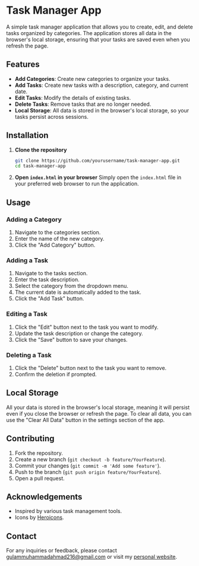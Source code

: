 # Task Manager App

A simple task manager application that allows you to create, edit, and delete tasks organized by categories. The application stores all data in the browser's local storage, ensuring that your tasks are saved even when you refresh the page.

## Features

- **Add Categories**: Create new categories to organize your tasks.
- **Add Tasks**: Create new tasks with a description, category, and current date.
- **Edit Tasks**: Modify the details of existing tasks.
- **Delete Tasks**: Remove tasks that are no longer needed.
- **Local Storage**: All data is stored in the browser's local storage, so your tasks persist across sessions.

## Installation

1. **Clone the repository**
    ```sh
    git clone https://github.com/yourusername/task-manager-app.git
    cd task-manager-app
    ```

2. **Open `index.html` in your browser**
    Simply open the `index.html` file in your preferred web browser to run the application.

## Usage

### Adding a Category

1. Navigate to the categories section.
2. Enter the name of the new category.
3. Click the "Add Category" button.

### Adding a Task

1. Navigate to the tasks section.
2. Enter the task description.
3. Select the category from the dropdown menu.
4. The current date is automatically added to the task.
5. Click the "Add Task" button.

### Editing a Task

1. Click the "Edit" button next to the task you want to modify.
2. Update the task description or change the category.
3. Click the "Save" button to save your changes.

### Deleting a Task

1. Click the "Delete" button next to the task you want to remove.
2. Confirm the deletion if prompted.

## Local Storage

All your data is stored in the browser's local storage, meaning it will persist even if you close the browser or refresh the page. To clear all data, you can use the "Clear All Data" button in the settings section of the app.

## Contributing

1. Fork the repository.
2. Create a new branch (`git checkout -b feature/YourFeature`).
3. Commit your changes (`git commit -m 'Add some feature'`).
4. Push to the branch (`git push origin feature/YourFeature`).
5. Open a pull request.

## Acknowledgements

- Inspired by various task management tools.
- Icons by [Heroicons](https://heroicons.com/).

## Contact

For any inquiries or feedback, please contact [gulammuhammadahmad216@gmail.com](mailto:gulammuhammadahmad216@gmail.com) or visit my [personal website](https://ahmadinfo.freewebhostmost.com/).

